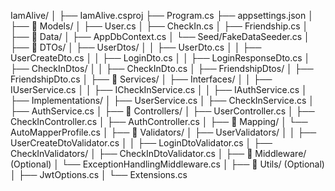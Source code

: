 ﻿IamAlive/
│
├── IamAlive.csproj
├── Program.cs
├── appsettings.json
│
├── 📁 Models/
│   ├── User.cs
│   ├── CheckIn.cs
│   ├── Friendship.cs
│
├── 📁 Data/
│   ├── AppDbContext.cs
│   └── Seed/FakeDataSeeder.cs
│
├── 📁 DTOs/
│   ├── UserDtos/
│   │   ├── UserDto.cs
│   │   ├── UserCreateDto.cs
│   │   ├── LoginDto.cs
│   │   ├── LoginResponseDto.cs
│   ├── CheckInDtos/
│   │   ├── CheckInDto.cs
│   ├── FriendshipDtos/
│       ├── FriendshipDto.cs
│
├── 📁 Services/
│   ├── Interfaces/
│   │   ├── IUserService.cs
│   │   ├── ICheckInService.cs
│   │   ├── IAuthService.cs
│   ├── Implementations/
│       ├── UserService.cs
│       ├── CheckInService.cs
│       ├── AuthService.cs
│
├── 📁 Controllers/
│   ├── UserController.cs
│   ├── CheckInController.cs
│   ├── AuthController.cs
│
├── 📁 Mapping/
│   └── AutoMapperProfile.cs
│
├── 📁 Validators/
│   ├── UserValidators/
│   │   ├── UserCreateDtoValidator.cs
│   │   ├── LoginDtoValidator.cs
│   ├── CheckInValidators/
│       ├── CheckInDtoValidator.cs
│
├── 📁 Middleware/ (Optional)
│   └── ExceptionHandlingMiddleware.cs
│
├── 📁 Utils/ (Optional)
│   ├── JwtOptions.cs
│   └── Extensions.cs
